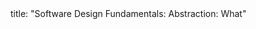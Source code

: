 <frontmatter>
title: "Software Design Fundamentals: Abstraction: What"
</frontmatter>

<include src="navbar.md" boilerplate />

<include src="unit-inPage-asFlat.md" boilerplate />
